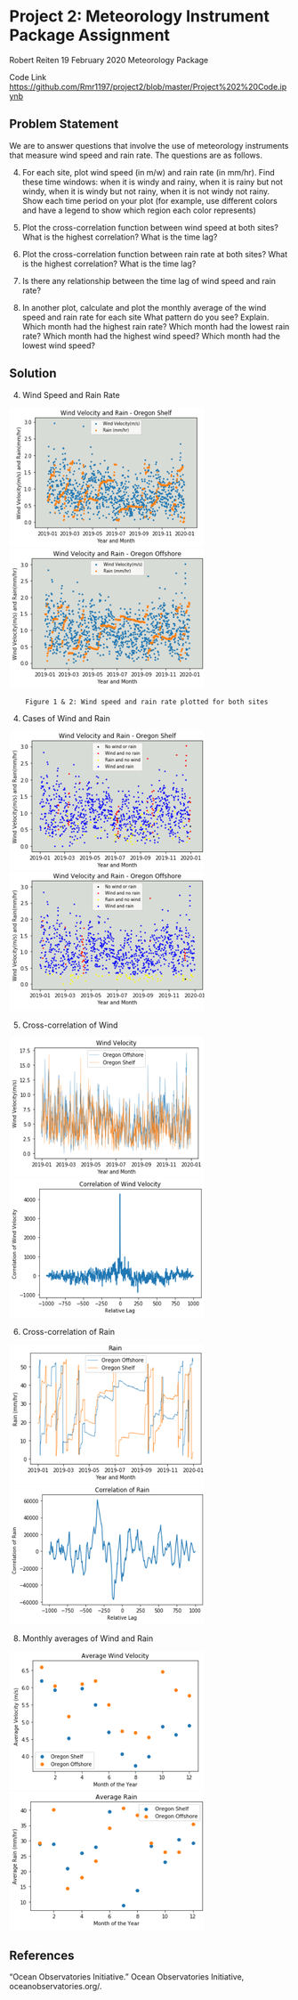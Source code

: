 # Project 2: Meteorology Instrument Package Assignment
Robert Reiten
19 February 2020
Meteorology Package

Code Link
https://github.com/Rmr1197/project2/blob/master/Project%202%20Code.ipynb

## Problem Statement

We are to answer questions that involve the use of meteorology instruments that measure wind speed and rain rate. The questions are as follows.

4) For each site, plot wind speed (in m/w) and rain rate (in mm/hr). Find these time windows: when it is windy and rainy, when it is rainy but not windy, when it is windy but not rainy, when it is not windy not rainy. Show each time period on your plot (for example, use different colors and have a legend to show which region each color represents)

5) Plot the cross-correlation function between wind speed at both sites? What is the highest correlation? What is the time lag?

6) Plot the cross-correlation function between rain rate at both sites? What is the highest correlation? What is the time lag? 

7) Is there any relationship between the time lag of wind speed and rain rate?

8) In another plot, calculate and plot the monthly average of the wind speed and rain rate for each site
What pattern do you see? Explain.
Which month had the highest rain rate? Which month had the lowest rain rate? 
Which month had the highest wind speed? Which month had the lowest wind speed? 
	
## Solution

4) Wind Speed and Rain Rate

<img src="https://github.com/Rmr1197/project2/blob/master/Images/1.PNG" height="250" width="350"><img src="https://github.com/Rmr1197/project2/blob/master/Images/2.PNG" height="250" width="350">

		Figure 1 & 2: Wind speed and rain rate plotted for both sites

4) Cases of Wind and Rain

<img src="https://github.com/Rmr1197/project2/blob/master/Images/3.PNG" height="250" width="350"><img src="https://github.com/Rmr1197/project2/blob/master/Images/4.PNG" height="250" width="350">

5) Cross-correlation of Wind

<img src="https://github.com/Rmr1197/project2/blob/master/Images/5.PNG" height="250" width="350"><img src="https://github.com/Rmr1197/project2/blob/master/Images/6.PNG" height="250" width="350">

6) Cross-correlation of Rain

<img src="https://github.com/Rmr1197/project2/blob/master/Images/7.PNG" height="250" width="350"><img src="https://github.com/Rmr1197/project2/blob/master/Images/8.PNG" height="250" width="350">

8) Monthly averages of Wind and Rain

<img src="https://github.com/Rmr1197/project2/blob/master/Images/9.PNG" height="250" width="350"><img src="https://github.com/Rmr1197/project2/blob/master/Images/10.PNG" height="250" width="350">

## References

“Ocean Observatories Initiative.” Ocean Observatories Initiative, oceanobservatories.org/.
